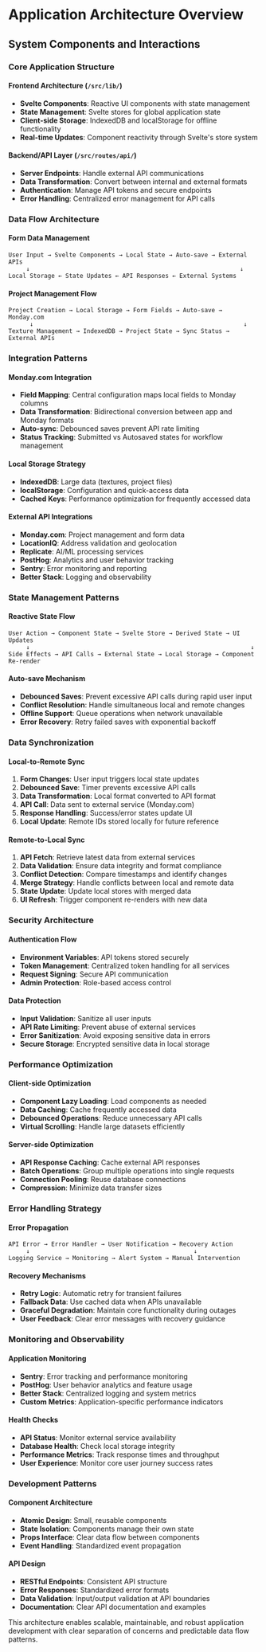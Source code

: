 # Application Architecture Overview

## System Components and Interactions

### Core Application Structure

#### Frontend Architecture (`/src/lib/`)
- **Svelte Components**: Reactive UI components with state management
- **State Management**: Svelte stores for global application state
- **Client-side Storage**: IndexedDB and localStorage for offline functionality
- **Real-time Updates**: Component reactivity through Svelte's store system

#### Backend/API Layer (`/src/routes/api/`)
- **Server Endpoints**: Handle external API communications
- **Data Transformation**: Convert between internal and external formats
- **Authentication**: Manage API tokens and secure endpoints
- **Error Handling**: Centralized error management for API calls

### Data Flow Architecture

#### Form Data Management
```
User Input → Svelte Components → Local State → Auto-save → External APIs
     ↓                                                           ↓
Local Storage ← State Updates ← API Responses ← External Systems
```

#### Project Management Flow
```
Project Creation → Local Storage → Form Fields → Auto-save → Monday.com
      ↓                                                           ↓
Texture Management → IndexedDB → Project State → Sync Status → External APIs
```

### Integration Patterns

#### Monday.com Integration
- **Field Mapping**: Central configuration maps local fields to Monday columns
- **Data Transformation**: Bidirectional conversion between app and Monday formats
- **Auto-sync**: Debounced saves prevent API rate limiting
- **Status Tracking**: Submitted vs Autosaved states for workflow management

#### Local Storage Strategy
- **IndexedDB**: Large data (textures, project files)
- **localStorage**: Configuration and quick-access data
- **Cached Keys**: Performance optimization for frequently accessed data

#### External API Integrations
- **Monday.com**: Project management and form data
- **LocationIQ**: Address validation and geolocation
- **Replicate**: AI/ML processing services
- **PostHog**: Analytics and user behavior tracking
- **Sentry**: Error monitoring and reporting
- **Better Stack**: Logging and observability

### State Management Patterns

#### Reactive State Flow
```
User Action → Component State → Svelte Store → Derived State → UI Updates
     ↓                                                              ↓
Side Effects → API Calls → External State → Local Storage → Component Re-render
```

#### Auto-save Mechanism
- **Debounced Saves**: Prevent excessive API calls during rapid user input
- **Conflict Resolution**: Handle simultaneous local and remote changes
- **Offline Support**: Queue operations when network unavailable
- **Error Recovery**: Retry failed saves with exponential backoff

### Data Synchronization

#### Local-to-Remote Sync
1. **Form Changes**: User input triggers local state updates
2. **Debounced Save**: Timer prevents excessive API calls
3. **Data Transformation**: Local format converted to API format
4. **API Call**: Data sent to external service (Monday.com)
5. **Response Handling**: Success/error states update UI
6. **Local Update**: Remote IDs stored locally for future reference

#### Remote-to-Local Sync
1. **API Fetch**: Retrieve latest data from external services
2. **Data Validation**: Ensure data integrity and format compliance
3. **Conflict Detection**: Compare timestamps and identify changes
4. **Merge Strategy**: Handle conflicts between local and remote data
5. **State Update**: Update local stores with merged data
6. **UI Refresh**: Trigger component re-renders with new data

### Security Architecture

#### Authentication Flow
- **Environment Variables**: API tokens stored securely
- **Token Management**: Centralized token handling for all services
- **Request Signing**: Secure API communication
- **Admin Protection**: Role-based access control

#### Data Protection
- **Input Validation**: Sanitize all user inputs
- **API Rate Limiting**: Prevent abuse of external services
- **Error Sanitization**: Avoid exposing sensitive data in errors
- **Secure Storage**: Encrypted sensitive data in local storage

### Performance Optimization

#### Client-side Optimization
- **Component Lazy Loading**: Load components as needed
- **Data Caching**: Cache frequently accessed data
- **Debounced Operations**: Reduce unnecessary API calls
- **Virtual Scrolling**: Handle large datasets efficiently

#### Server-side Optimization
- **API Response Caching**: Cache external API responses
- **Batch Operations**: Group multiple operations into single requests
- **Connection Pooling**: Reuse database connections
- **Compression**: Minimize data transfer sizes

### Error Handling Strategy

#### Error Propagation
```
API Error → Error Handler → User Notification → Recovery Action
     ↓                                              ↓
Logging Service → Monitoring → Alert System → Manual Intervention
```

#### Recovery Mechanisms
- **Retry Logic**: Automatic retry for transient failures
- **Fallback Data**: Use cached data when APIs unavailable
- **Graceful Degradation**: Maintain core functionality during outages
- **User Feedback**: Clear error messages with recovery guidance

### Monitoring and Observability

#### Application Monitoring
- **Sentry**: Error tracking and performance monitoring
- **PostHog**: User behavior analytics and feature usage
- **Better Stack**: Centralized logging and system metrics
- **Custom Metrics**: Application-specific performance indicators

#### Health Checks
- **API Status**: Monitor external service availability
- **Database Health**: Check local storage integrity
- **Performance Metrics**: Track response times and throughput
- **User Experience**: Monitor core user journey success rates

### Development Patterns

#### Component Architecture
- **Atomic Design**: Small, reusable components
- **State Isolation**: Components manage their own state
- **Props Interface**: Clear data flow between components
- **Event Handling**: Standardized event propagation

#### API Design
- **RESTful Endpoints**: Consistent API structure
- **Error Responses**: Standardized error formats
- **Data Validation**: Input/output validation at API boundaries
- **Documentation**: Clear API documentation and examples

This architecture enables scalable, maintainable, and robust application development with clear separation of concerns and predictable data flow patterns.